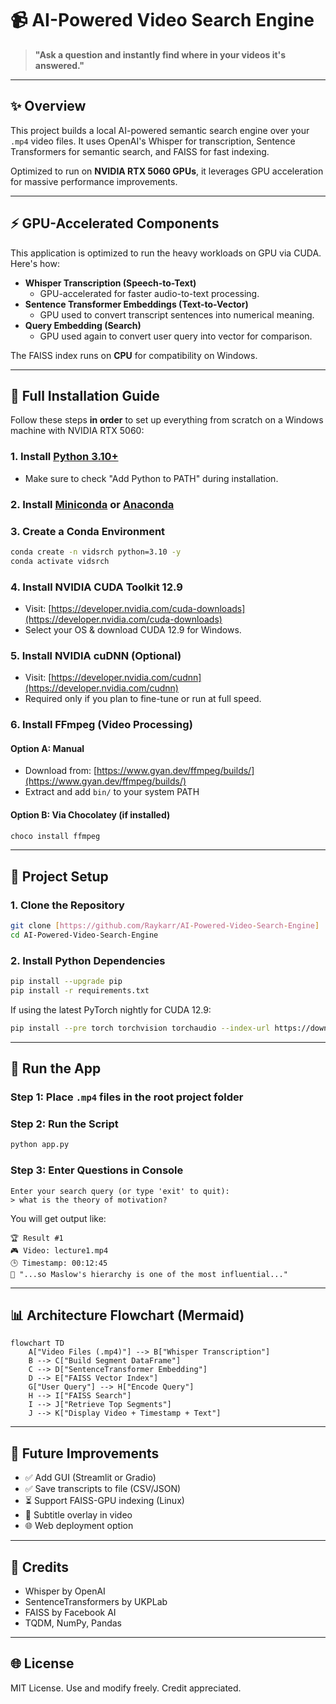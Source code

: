 # 📹 AI-Powered Video Search Engine

> **"Ask a question and instantly find where in your videos it's answered."**

---

## ✨ Overview

This project builds a local AI-powered semantic search engine over your `.mp4` video files. It uses OpenAI's Whisper for transcription, Sentence Transformers for semantic search, and FAISS for fast indexing.

Optimized to run on **NVIDIA RTX 5060 GPUs**, it leverages GPU acceleration for massive performance improvements.

---

## ⚡ GPU-Accelerated Components

This application is optimized to run the heavy workloads on GPU via CUDA. Here's how:

- **Whisper Transcription (Speech-to-Text)**
  - GPU-accelerated for faster audio-to-text processing.
- **Sentence Transformer Embeddings (Text-to-Vector)**
  - GPU used to convert transcript sentences into numerical meaning.
- **Query Embedding (Search)**
  - GPU used again to convert user query into vector for comparison.

The FAISS index runs on **CPU** for compatibility on Windows.

---

## 🧰 Full Installation Guide

Follow these steps **in order** to set up everything from scratch on a Windows machine with NVIDIA RTX 5060:

### 1. Install [Python 3.10+](https://www.python.org/downloads/)

- Make sure to check "Add Python to PATH" during installation.

### 2. Install [Miniconda](https://docs.conda.io/en/latest/miniconda.html) or [Anaconda](https://www.anaconda.com/products/distribution)

### 3. Create a Conda Environment

```bash
conda create -n vidsrch python=3.10 -y
conda activate vidsrch
```

### 4. Install NVIDIA CUDA Toolkit 12.9

- Visit: [https://developer.nvidia.com/cuda-downloads](https://developer.nvidia.com/cuda-downloads)
- Select your OS & download CUDA 12.9 for Windows.

### 5. Install NVIDIA cuDNN (Optional)

- Visit: [https://developer.nvidia.com/cudnn](https://developer.nvidia.com/cudnn)
- Required only if you plan to fine-tune or run at full speed.

### 6. Install FFmpeg (Video Processing)

#### Option A: Manual

- Download from: [https://www.gyan.dev/ffmpeg/builds/](https://www.gyan.dev/ffmpeg/builds/)
- Extract and add `bin/` to your system PATH

#### Option B: Via Chocolatey (if installed)

```bash
choco install ffmpeg
```

---

## 🚀 Project Setup

### 1. Clone the Repository

```bash
git clone [https://github.com/Raykarr/AI-Powered-Video-Search-Engine]
cd AI-Powered-Video-Search-Engine
```

### 2. Install Python Dependencies

```bash
pip install --upgrade pip
pip install -r requirements.txt
```

If using the latest PyTorch nightly for CUDA 12.9:

```bash
pip install --pre torch torchvision torchaudio --index-url https://download.pytorch.org/whl/nightly/cu129
```

---

## 🔄 Run the App

### Step 1: Place `.mp4` files in the root project folder

### Step 2: Run the Script

```bash
python app.py
```

### Step 3: Enter Questions in Console

```text
Enter your search query (or type 'exit' to quit):
> what is the theory of motivation?
```

You will get output like:

```
🏆 Result #1
🎮 Video: lecture1.mp4
🕒 Timestamp: 00:12:45
📝 "...so Maslow's hierarchy is one of the most influential..."
```

---

## 📊 Architecture Flowchart (Mermaid)

```mermaid
flowchart TD
    A["Video Files (.mp4)"] --> B["Whisper Transcription"]
    B --> C["Build Segment DataFrame"]
    C --> D["SentenceTransformer Embedding"]
    D --> E["FAISS Vector Index"]
    G["User Query"] --> H["Encode Query"]
    H --> I["FAISS Search"]
    I --> J["Retrieve Top Segments"]
    J --> K["Display Video + Timestamp + Text"]
```

---

## 📂 Future Improvements

- ✅ Add GUI (Streamlit or Gradio)
- ✅ Save transcripts to file (CSV/JSON)
- ⏳ Support FAISS-GPU indexing (Linux)
- 📍 Subtitle overlay in video
- 🌐 Web deployment option

---

## 🌟 Credits

- Whisper by OpenAI
- SentenceTransformers by UKPLab
- FAISS by Facebook AI
- TQDM, NumPy, Pandas

---

## 🌐 License

MIT License. Use and modify freely. Credit appreciated.

